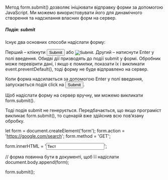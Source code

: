 Метод form.submit() дозволяє ініціювати відправку форми за допомогою JavaScript. Ми можемо використовувати його для динамічного створення та надсилання власних форм на сервер.

##### Подія: submit

Існує два основних способи надіслати форму:

Перший – клікнути <input type="submit"> або <input type="image">.
Другий – натиснути Enter у полі введення.
Обидві дії призводять до події submit у формі. Обробник може перевірити дані, і якщо є помилки, показати їх і викликати event.preventDefault(), тоді форму не буде відправлено на сервер.

Коли форма надсилається за допомогою Enter у полі введення, запускається подія click на <input type="submit">.

Щоб надіслати форму на сервер вручну, ми можемо викликати form.submit().

Тоді подія submit не генерується. Передбачається, що якщо програміст викликає form.submit(), то сценарій вже здійснив всю пов’язану обробку.

let form = document.createElement('form');
form.action = 'https://google.com/search';
form.method = 'GET';

form.innerHTML = '<input name="q" value="Тест">';

// форма повинна бути в документі, щоб її надіслати
document.body.append(form);

form.submit();